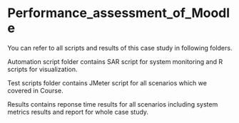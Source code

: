 # Performance_assessment_of_Moodle
You can refer to all scripts and results of this case study in following folders. 

Automation script folder contains SAR script for system monitoring and R scripts for visualization.

Test scripts folder contains JMeter script for all scenarios which we covered in Course. 

Results contains  reponse time results for all scenarios including system metrics results and report for whole case study. 
